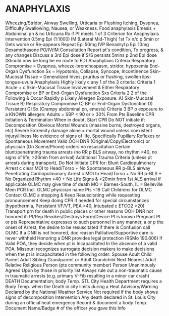 # ANAPHYLAXIS

Wheezing/Stridor, Airway Swelling, Urticaria or Flushing
Itching, Dyspnea, Difficulty Swallowing, Nausea, or Weakness.
Food anaphylaxis  Emesis + Abdominal pn & no Urticaria
Rx if  Pt meets 1 of 3 Criterion for Anaphylaxis
Intervention
0.5mg Epi (1:1000) IM (Lateral Mid-Thigh)  1st Tx
n/c p 5min or Gets worse or Re-appears  Repeat Epi
50mg IVP Benadryl p Epi
10mg Dexamethasone PO/IV/IM
Consultation  Report pt's condition, Tx progress, & any changes
Discuss a 3rd Epi dose if S/S persists 5mins p 2nd Epi dose (Should now be long be en route to ED)
Anaphylaxis Criteria
Respiratory Compromise = Dyspnea, wheeze-bronchospasm, stridor, hypoxemia
End-Organ Dysfunction Sx = Hypotonia, Collapse, Syncope, Incontinence
Skin-Mucosal Tissue = Generalized hives, pruritus or flushing, swollen lips-tongue-uvula
Anaphylaxis  Highly likely c any 1 of the 3 criteria:
Criteria 1
Acute + c Skin-Mucosal Tissue Involvement & Either
 Respiratory Compromise or BP or End-Organ
Dysfunction Sxs
Criteria 2
 2 of the Following & Occur Rapidly p Likely Allergen
Exposure:
A) Skin-Mucosal Tissue
B) Respiratory Compromise
C) BP or End-Organ Dysfunction
D) Persistent GI Sx (Crampy abdominal pn, emesis)
Criteria 3
BP p exposure to a KNOWN allergen:
Adults = SBP < 90 or > 30%  From Pts Baseline
CPR Initiation & Termination
When in doubt, Start CPR
Do NOT initiate if:
Decomposition
Obvious Mortal Wounds (massive burns, destroyed organs, etc)
Severe Extremity damage alone = mortal wound unless coexistent Injury/Illness
No evidence of signs of life, Specifically Pupillary Reflexes or Spontaneous Movement
Valid OOH DNR (Original/Copy/Electronic) or physician (On Scene/Phone) orders no resuscitation
Certain blunt/penetrating trauma arrests (no RR p BLS airway, no rhythm >40, no signs of life, >20min from arrival)
Additional Trauma Criteria (unless pt arrests during transport), Do Not Initiate CPR for:
Blunt Cardiopulmonary Arrest c clear MOI to Head/Torso + No Spontaneous RR p-BLS airway
Penetrating Cardiopulmonary Arrest c MOI to Head/Torso + No RR p-BLS + No Organized Rhythm >40 + No Life Signs & >20min from 1st ALS arrival if applicable
OLMC may give time of death
MO = Barnes-South,     IL = Belleville Mem
PCR  Incl. OLMC physician name
Pts <18  Call Childrens for OLMC
Contact OLMC a stopping & Keep Resuscitating while requesting pronouncement
Keep doing CPR if needed for special circumstances (hypothermia, Persistent VF/VT, PEA >40, Intubated c ETCO2 >20)
Transport prn for death in public places or other reasons
OOH DNR not honored if:
Pt/Rep Revokes/Destroys Form/Device
Pt is known Pregnant
Pt or pts Representative expresses to such personnel in any manner, a or p the onset of Arrest, the desire to be resuscitated
If there is Confusion  call OLMC
If a DNR is not honored, doc reason
Palliative/Supportive care is never withheld
Honoring a DNR provides legal protection (RSMo 190.606)
If Valid POA, they decide when pt is Incapacitated
In the absence of a valid POA, Missouri recognizes surrogate decision makers to make decisions when the pt is incapacitated in the following order:
Spouse  Adult Child  Parent  Adult Sibling  Grandparent or Adult Grandchild  Next Nearest Adult Relative  Religious Person (pts community member)  Person Unanimously Agreed Upon by those in priority list
Always rule out a non-traumatic cause in traumatic arrests (e.g. primary V-Fib resulting in a minor car crash)
DEATH Documentation; body Temp.
STL City Health Department requires a Body Temp. when the
Death in city limits during a Heat Advisory/Warning
Declared by the National Weather Service
Not required if the body shows signs of decomposition
Intervention
Any death declared in St. Louis City during an official heat emergency  Record & document a body Temp.
Document  Name/Badge # of the officer you gave this Info
